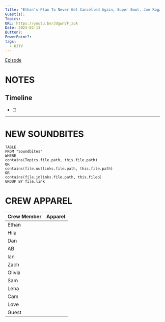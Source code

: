```yaml
---
Title: "Ethan’s Plan To Never Get Cancelled Again, Super Bowl, Joe Rogan Scam, MGK & Megan Fox - H3TV #65"
Guest(s): 
Topics: 
URL: https://youtu.be/JUgwnVF_zuA
Date: 2023-02-13
Button?: 
PowerPoint?: 
tags:
  - H3TV
---
```

[Episode](https://youtu.be/JUgwnVF_zuA)
# NOTES

## Timeline
- [ ] 


___
# NEW SOUNDBITES
``` dataview
TABLE
FROM "Soundbites"
WHERE 
contains(Topics.file.path, this.file.path) 
OR 
contains(file.outlinks.file.path, this.file.path)
OR
contains(file.inlinks.file.path, this.filep)
GROUP BY file.link
```

# CREW APPAREL

| Crew Member | Apparel |
| ----------- | ------- |
| Ethan       |         |
| Hila        |         |
| Dan         |         |
| AB          |         |
| Ian         |         |
| Zach        |         |
| Olivia      |         |
| Sam         |         |
| Lena        |         |
| Cam         |         |
| Love        |         |
| Guest       |         |
